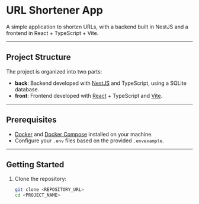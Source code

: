 # URL Shortener App

A simple application to shorten URLs, with a backend built in NestJS and a frontend in React + TypeScript + Vite.

---

## Project Structure

The project is organized into two parts:

- **back**: Backend developed with [NestJS](https://nestjs.com/) and TypeScript, using a SQLite database.  
- **front**: Frontend developed with [React](https://reactjs.org/) + TypeScript and [Vite](https://vitejs.dev/).  

---

## Prerequisites

- [Docker](https://www.docker.com/) and [Docker Compose](https://docs.docker.com/compose/) installed on your machine.  
- Configure your `.env` files based on the provided `.envexample`.  

---

## Getting Started

1. Clone the repository:

   ```bash
   git clone <REPOSITORY_URL>
   cd <PROJECT_NAME>
